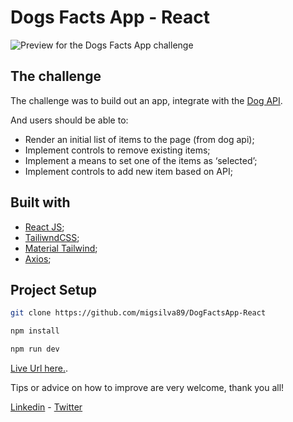 # Dogs Facts App - React

![Preview for the Dogs Facts App challenge](https://i.gyazo.com/339d82771740007410ca7374972a074a.gif)


## The challenge

The  challenge was to build out an app, integrate with the [Dog API](https://kinduff.github.io/dog-api/).

And users should be able to:

- Render an initial list of items to the page (from dog api);
- Implement controls to remove existing items;
- Implement a means to set one of the items as ‘selected’;
- Implement controls to add new item based on API;
  
## Built with

- [React JS](https://reactjs.org/);
- [TailiwndCSS](https://tailwindcss.com/);
- [Material Tailwind](https://www.material-tailwind.com/);
- [Axios](https://www.npmjs.com/package/axios);

## Project Setup

```sh
git clone https://github.com/migsilva89/DogFactsApp-React
```

```sh
npm install 
```

```sh
npm run dev
```

[Live Url here.](https://dog-facts-app-react.vercel.app/).

Tips or advice on how to improve are very welcome, thank you all!

[Linkedin](https://www.linkedin.com/in/miguelmpsilva/) -
[Twitter](https://twitter.com/Miguelmpsilva) 

